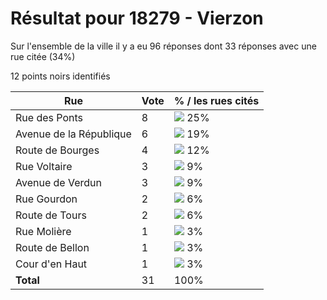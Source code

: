 # Résultat pour 18279 - Vierzon

Sur l'ensemble de la ville il y a eu 96 réponses dont 33 réponses avec une rue citée (34%)

12 points noirs identifiés

| Rue | Vote | % / les rues cités|
|-----|------|-------------------|
| Rue des Ponts | 8 | <img src="../../img/bar_25.gif" />&nbsp;25%|
| Avenue de la République | 6 | <img src="../../img/bar_19.gif" />&nbsp;19%|
| Route de Bourges | 4 | <img src="../../img/bar_12.gif" />&nbsp;12%|
| Rue Voltaire | 3 | <img src="../../img/bar_9.gif" />&nbsp;9%|
| Avenue de Verdun | 3 | <img src="../../img/bar_9.gif" />&nbsp;9%|
| Rue Gourdon | 2 | <img src="../../img/bar_6.gif" />&nbsp;6%|
| Route de Tours | 2 | <img src="../../img/bar_6.gif" />&nbsp;6%|
| Rue Molière | 1 | <img src="../../img/bar_3.gif" />&nbsp;3%|
| Route de Bellon | 1 | <img src="../../img/bar_3.gif" />&nbsp;3%|
| Cour d'en Haut | 1 | <img src="../../img/bar_3.gif" />&nbsp;3%|
| **Total** | 31 | 100%|
